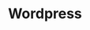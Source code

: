 ---
title: "Wordpress"
icon: images/icons/wordpress.svg
official_url: https://wordpress.com/
vitalstats_url: https://wordpress.org/plugins/wp-rest-headless/
taxonomy: cms
---